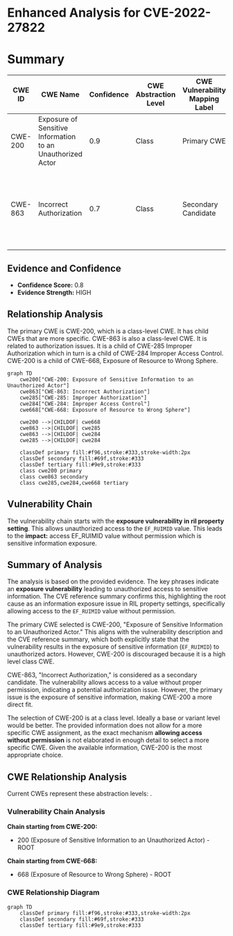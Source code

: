 # Enhanced Analysis for CVE-2022-27822

# Summary
| CWE ID | CWE Name | Confidence | CWE Abstraction Level | CWE Vulnerability Mapping Label | CWE-Vulnerability Mapping Notes |
|---|---|---|---|---|---|
| CWE-200 | Exposure of Sensitive Information to an Unauthorized Actor | 0.9 | Class | Primary CWE | Discouraged because it is a technical impact, not a root cause. |
| CWE-863 | Incorrect Authorization | 0.7 | Class | Secondary Candidate | Allowed-with-Review because it's a Class CWE, children might be more appropriate. |

## Evidence and Confidence

*   **Confidence Score:** 0.8
*   **Evidence Strength:** HIGH

## Relationship Analysis
The primary CWE is CWE-200, which is a class-level CWE. It has child CWEs that are more specific.
CWE-863 is also a class-level CWE. It is related to authorization issues. It is a child of CWE-285 Improper Authorization which in turn is a child of CWE-284 Improper Access Control.
CWE-200 is a child of CWE-668, Exposure of Resource to Wrong Sphere.

```mermaid
graph TD
    cwe200["CWE-200: Exposure of Sensitive Information to an Unauthorized Actor"]
    cwe863["CWE-863: Incorrect Authorization"]
    cwe285["CWE-285: Improper Authorization"]
    cwe284["CWE-284: Improper Access Control"]
    cwe668["CWE-668: Exposure of Resource to Wrong Sphere"]
    
    cwe200 -->|CHILDOF| cwe668
    cwe863 -->|CHILDOF| cwe285
    cwe863 -->|CHILDOF| cwe284
    cwe285 -->|CHILDOF| cwe284
    
    classDef primary fill:#f96,stroke:#333,stroke-width:2px
    classDef secondary fill:#69f,stroke:#333
    classDef tertiary fill:#9e9,stroke:#333
    class cwe200 primary
    class cwe863 secondary
    class cwe285,cwe284,cwe668 tertiary
```

## Vulnerability Chain
The vulnerability chain starts with the **exposure vulnerability in ril property setting**. This allows unauthorized access to the `EF_RUIMID` value. This leads to the **impact:** access EF_RUIMID value without permission which is sensitive information exposure.

## Summary of Analysis
The analysis is based on the provided evidence. The key phrases indicate an **exposure vulnerability** leading to unauthorized access to sensitive information. The CVE reference summary confirms this, highlighting the root cause as an information exposure issue in RIL property settings, specifically allowing access to the `EF_RUIMID` value without permission.

The primary CWE selected is CWE-200, "Exposure of Sensitive Information to an Unauthorized Actor." This aligns with the vulnerability description and the CVE reference summary, which both explicitly state that the vulnerability results in the exposure of sensitive information (`EF_RUIMID`) to unauthorized actors. However, CWE-200 is discouraged because it is a high level class CWE.

CWE-863, "Incorrect Authorization," is considered as a secondary candidate. The vulnerability allows access to a value without proper permission, indicating a potential authorization issue. However, the primary issue is the exposure of sensitive information, making CWE-200 a more direct fit.

The selection of CWE-200 is at a class level. Ideally a base or variant level would be better. The provided information does not allow for a more specific CWE assignment, as the exact mechanism **allowing access without permission** is not elaborated in enough detail to select a more specific CWE. Given the available information, CWE-200 is the most appropriate choice.


## CWE Relationship Analysis

Current CWEs represent these abstraction levels: .


### Vulnerability Chain Analysis

**Chain starting from CWE-200:**
- 200 (Exposure of Sensitive Information to an Unauthorized Actor) - ROOT


**Chain starting from CWE-668:**
- 668 (Exposure of Resource to Wrong Sphere) - ROOT



### CWE Relationship Diagram

```mermaid
graph TD
    classDef primary fill:#f96,stroke:#333,stroke-width:2px
    classDef secondary fill:#69f,stroke:#333
    classDef tertiary fill:#9e9,stroke:#333
```